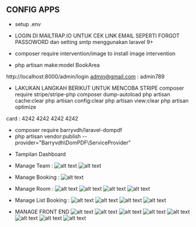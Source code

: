 ## CONFIG APPS

-   setup .env

-   LOGIN DI MAILTRAP.IO UNTUK CEK LINK EMAIL SEPERTI FORGOT PASSOWORD dan setting smtp menggunakan laravel 9+

-   composer require intervention/image to install image intervention

-   php artisan make:model BookArea

http://localhost:8000/admin/login admin@gmail.com : admin789

-   LAKUKAN LANGKAH BERIKUT UNTUK MENCOBA STRIPE
    composer require stripe/stripe-php
    composer dump-autoload
    php artisan cache:clear
    php artisan config:clear
    php artisan view:clear
    php artisan optimize

card : 4242 4242 4242 4242

-   composer require barryvdh/laravel-dompdf
-   php artisan vendor:publish --provider="Barryvdh\DomPDF\ServiceProvider"

*   Tampilan Dashboard
*   Manage Team :
    ![alt text](image-2.png)
    ![alt text](image-1.png)
*   Manage Booking :
    ![alt text](image-3.png)
*   Manage Room :
    ![alt text](image-4.png)
    ![alt text](image-5.png)
    ![alt text](image-6.png)
    ![alt text](image-7.png)
*   Manage List Booking :
    ![alt text](image-8.png)
    ![alt text](image-9.png)
    ![alt text](image-10.png)
    ![alt text](image-11.png)

*   MANAGE FRONT END
    ![alt text](image-12.png)
    ![alt text](image-13.png)
    ![alt text](image-14.png)
    ![alt text](image-15.png)
    ![alt text](image-16.png)
    ![alt text](image-17.png)
    ![alt text](image-18.png)
    ![alt text](image-19.png)
